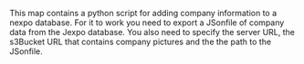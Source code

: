 This map contains a python script for adding company information to a nexpo database. For it to work you need to export a JSonfile of company data from the Jexpo database.
You also need to specify the server URL, the s3Bucket URL that contains company pictures and the the path to the JSonfile. 